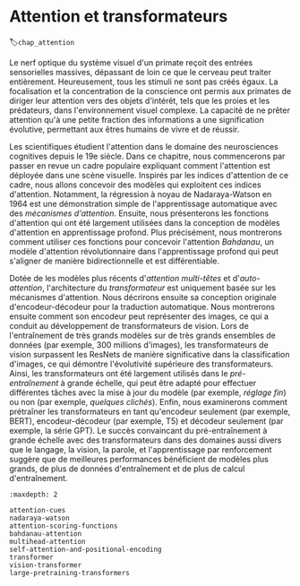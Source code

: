 # Attention et transformateurs
:label:`chap_attention` 

 Le nerf optique du système visuel d'un primate
reçoit des entrées sensorielles massives,
dépassant de loin ce que le cerveau peut traiter entièrement.
Heureusement,
tous les stimuli ne sont pas créés égaux.
La focalisation et la concentration de la conscience
ont permis aux primates de diriger leur attention
vers des objets d'intérêt,
tels que les proies et les prédateurs,
dans l'environnement visuel complexe.
La capacité de ne prêter attention qu'à
une petite fraction des informations
a une signification évolutive,
permettant aux êtres humains
de vivre et de réussir.

Les scientifiques étudient l'attention
dans le domaine des neurosciences cognitives
depuis le 19e siècle.
Dans ce chapitre,
nous commencerons par passer en revue un cadre populaire
expliquant comment l'attention est déployée dans une scène visuelle.
Inspirés par les indices d'attention de ce cadre,
nous allons concevoir des modèles
qui exploitent ces indices d'attention.
Notamment, la régression à noyau de Nadaraya-Watson
en 1964 est une démonstration simple de l'apprentissage automatique avec des *mécanismes d'attention*.
Ensuite, nous présenterons les fonctions d'attention
qui ont été largement utilisées dans
la conception de modèles d'attention en apprentissage profond.
Plus précisément,
nous montrerons comment utiliser ces fonctions
pour concevoir l'attention *Bahdanau*,
un modèle d'attention révolutionnaire dans l'apprentissage profond
qui peut s'aligner de manière bidirectionnelle et est différentiable.


 Dotée de
les modèles plus récents d'*attention multi-têtes*
et d'*auto-attention*,
l'architecture du *transformateur* est uniquement
basée sur les mécanismes d'attention.
Nous décrirons ensuite sa conception originale d'encodeur-décodeur pour la traduction automatique.
Nous montrerons ensuite comment son encodeur peut 
représenter des images, ce qui a conduit au développement de transformateurs de vision.
Lors de l'entraînement de très grands modèles sur de très grands ensembles de données (par exemple, 300 millions d'images), les transformateurs de vision
surpassent les ResNets de manière significative dans la classification d'images, ce qui démontre l'évolutivité supérieure des transformateurs.
Ainsi, les transformateurs ont été largement utilisés dans le *pré-entraînement* à grande échelle, qui peut être adapté pour effectuer différentes tâches avec la mise à jour du modèle (par exemple, *réglage fin*) ou non (par exemple, *quelques clichés*).
Enfin, nous examinerons comment prétraîner les transformateurs en tant qu'encodeur seulement (par exemple, BERT), encodeur-décodeur (par exemple, T5) et décodeur seulement (par exemple, la série GPT).
Le succès convaincant du pré-entraînement à grande échelle avec des transformateurs dans des domaines aussi divers que
le langage,
la vision, la parole,
et l'apprentissage par renforcement
suggère que de meilleures performances bénéficient de modèles plus grands, de plus de données d'entraînement et de plus de calcul d'entraînement.

```toc
:maxdepth: 2

attention-cues
nadaraya-watson
attention-scoring-functions
bahdanau-attention
multihead-attention
self-attention-and-positional-encoding
transformer
vision-transformer
large-pretraining-transformers
```

